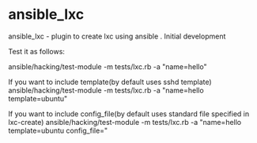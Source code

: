 ansible_lxc
===========

ansible_lxc - plugin to create lxc using ansible . Initial development

Test it as follows:

ansible/hacking/test-module -m tests/lxc.rb -a "name=hello"

If you want to include template(by default uses sshd template)
ansible/hacking/test-module -m tests/lxc.rb -a "name=hello template=ubuntu"

If you want to include config_file(by default uses standard file specified in lxc-create)
ansible/hacking/test-module -m tests/lxc.rb -a "name=hello template=ubuntu config_file=<path to config file>"
